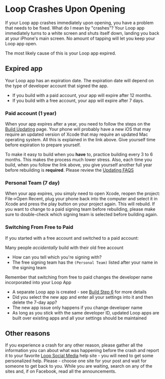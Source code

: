 # Loop Crashes Upon Opening

If your Loop app crashes immediately upon opening, you have a problem that needs to be fixed. What do I mean by "crashes"? Your Loop app immediately turns to a white screen and shuts itself down, landing you back at your iPhone's main screen. No amount of tapping will let you keep your Loop app open.

The most likely cause of this is your Loop app expired.


## Expired app

Your Loop app has an expiration date. The expiration date will depend on the type of developer account that signed the app.

* If you build with a paid account, your app will expire after 12 months.
* If you build with a free account, your app will expire after 7 days.

### Paid account (1 year)

When your app expires after a year, you need to follow the steps on the [Build Updating](../build/updating.md) page. Your phone will probably have a new iOS that may require an updated version of Xcode that may require an updated Mac operating system.  All this is explained in the link above.  Give yourself time before expiration to prepare yourself.

To make it easy to build when you **have** to, practice building every 3 to 6 months. This makes the process much lower stress. Also, each time you build, when you follow the link above, you give yourself another full year before rebuilding is **required**. Please review the [Updating FAQS](../faqs/update-faqs.md)

### Personal Team (7 day)

When your app expires, you simply need to open Xcode, reopen the project: File->Open Recent, plug your phone back into the computer and select it in Xcode and press the play button on your project again. This will rebuild. If you want to change to a paid signing team before rebuilding, please make sure to double-check which signing team is selected before building again.

### Switching From Free to Paid

If you started with a free account and switched to a paid account:

Many people *accidentally* build with their old free account

* How can you tell which you're signing with?
* The free signing team has the `(Personal Team)` listed after your name in the signing team


Remember that switching from free to paid changes the developer name incorporated into your Loop App

* A separate Loop app is created - see [Build Step 6](../build/step6.md#switching-from-free-to-paid-memberships) for more details
* Did you select the new app and enter all your settings into it and then delete the 7-day app?
* The new app issue only happens if you change developer name
* As long as you stick with the same developer ID, updated Loop apps are built over existing apps and all your settings should be maintained


## Other reasons

If you experience a crash for any other reason, please gather all the information you can about what was happening before the crash and report it to your favorite [Loop Social Media](../index.md#finding-help) help site - you will need to get some personalized help. Please - choose one site for your post and wait for someone to get back to you.  While you are waiting, search on any of the sites and, if on Facebook, read all the announcements.
